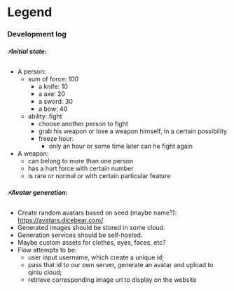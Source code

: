 # Legend

### Development log

##### ⚡️Initial state:
* A person: 
    * sum of force: 100
        * a knife: 10
        * a axe: 20
        * a sword: 30
        * a bow: 40
    * ability: fight
        * choose another person to fight
        * grab his weapon or lose a weapon himself, in a certain possibility
        * freeze hour: 
            * only an hour or some time later can he fight again
* A weapon:
    * can belong to more than one person
    * has a hurt force with certain number
    * is rare or normal or with certain particular feature

##### ⚡️Avatar generation:

* Create random avatars based on seed (maybe name?): https://avatars.dicebear.com/
* Generated images should be stored in some cloud.
* Generation services should be self-hosted.
* Maybe custom assets for clothes, eyes, faces, etc?
* Flow attempts to be:  
    * user input username, which create a unique id;
    * pass that id to our own server, generate an avatar and upload to qiniu cloud;
    * retrieve corresponding image url to display on the website
